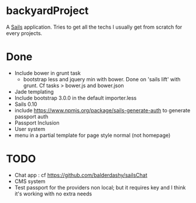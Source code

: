 # backyardProject

A [Sails](http://sailsjs.org) application. Tries to get all the techs I usually get from scratch for every projects.

# Done

- Include bower in grunt task
    - bootstrap less and jquery min with bower. Done on 'sails lift' with grunt. Cf tasks > bower.js and bower.json
- Jade templating
- Include bootstrap 3.0.0 in the default importer.less
- Sails 0.10
- include https://www.npmjs.org/package/sails-generate-auth to generate passport auth
- Passport Inclusion
- User system
- menu in a partial template for page style normal (not homepage)

# TODO

- Chat app : cf https://github.com/balderdashy/sailsChat
- CMS system
- Test passport for the providers non local; but it requires key and I think it's working with no extra needs
